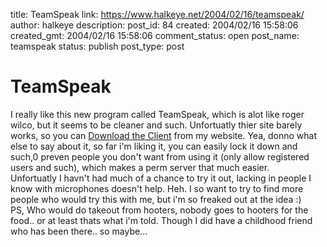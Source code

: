 title: TeamSpeak
link: https://www.halkeye.net/2004/02/16/teamspeak/
author: halkeye
description: 
post_id: 84
created: 2004/02/16 15:58:06
created_gmt: 2004/02/16 15:58:06
comment_status: open
post_name: teamspeak
status: publish
post_type: post

# TeamSpeak

I really like this new program called TeamSpeak, which is alot like roger wilco, but it seems to be cleaner and such. Unfortuatly thier site barely works, so you can [Download the Client](http://www.halkeye.net/files/?file=ts2_client_rc2_2032.exe) from my website. Yea, donno what else to say about it, so far i'm liking it, you can easily lock it down and such,0 preven people you don't want from using it (only allow registered users and such), which makes a perm server that much easier.   
Unfortuatly I havn't had much of a chance to try it out, lacking in people I know with microphones doesn't help. Heh. I so want to try to find more people who would try this with me, but i'm so freaked out at the idea :)   
PS, Who would do takeout from hooters, nobody goes to hooters for the food.. or at least thats what i'm told. Though I did have a childhood friend who has been there.. so maybe...
